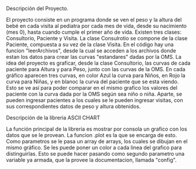 Descripción del Proyecto.

El proyecto consiste en un programa donde se ven el peso y la altura del bebé en cada visita al pediatra por cada mes de vida, desde su nacimiento (mes 0), hasta cuando cumple el primer año de vida. 
Existen tres clases: Consultorio, Paciente y Visita. La clase Consulrotio se compone de la clase Paciente, compuesta a su vez de la clase Visita.
En el código hay una funcion "leerArchivos", desde la cual se acceden a los archivos donde estan los datos para crear las curvas "estandares" dadas por la OMS.
La idea del proyecto es graficar, desde la clase Consultorio, las curvas de cada paciente para Altura y para Peso, junto con las curvas de la OMS. En cada gráfico aparecen tres curvas, en color Azul la curva para Niños, en Rojo la curva para Niñas, y en blanoc la curva del paciente que se esta viendo. Esto se ve así para poder comparar en el mismo grafico los valores del paciente con la curva dada por la OMS según sea niño o niña.
Aparte, se pueden ingresar pacientes a los cuales se le pueden ingresar visitas, con sus correspondientes datos de peso y altura obtenidos.

Descripción de la libreria ASCII CHART

La función principal de la libreria es mostrar por consola un grafico con los datos que se le provean. La funcion .plot es la que se encarga de esto. 
Como parametros se le pasa un array de arrays, los cuales se dibujan en el mismo gráfico. Se les puede poner un color a cada linea del grafico para distinguirlas. Esto se puede hacer pasando como segundo parametro una variable ya armada, que la provee la documentacion, llamada "config". 
